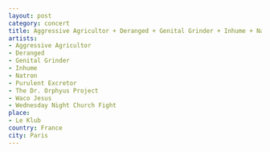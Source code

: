 ```yaml
---
layout: post
category: concert
title: Aggressive Agricultor + Deranged + Genital Grinder + Inhume + Natron + Purulent Excretor + The Dr. Orphyus Project + Waco Jesus + Wednesday Night Church Fight
artists: 
- Aggressive Agricultor
- Deranged
- Genital Grinder
- Inhume
- Natron 
- Purulent Excretor
- The Dr. Orphyus Project
- Waco Jesus
- Wednesday Night Church Fight
place: 
- Le Klub
country: France
city: Paris
---
```


